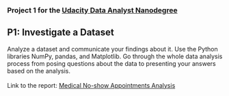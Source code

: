 ### Project 1 for the [Udacity Data Analyst Nanodegree](https://www.udacity.com/course/data-analyst-nanodegree--nd002)

## P1: Investigate a Dataset
Analyze a dataset and communicate your findings about it. Use the Python libraries NumPy, pandas, and Matplotlib. Go through the whole data analysis process from posing questions about the data to presenting your answers based on the analysis.<br>
<br>
Link to the report: [Medical No-show Appointments Analysis](https://janamalesova.github.io/Udacity-Data-Analyst-Nanodegree-P1/)<br>
